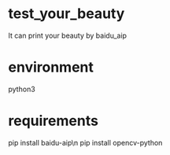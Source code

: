 # test_your_beauty
It can print your beauty by baidu_aip
# environment
python3
# requirements
pip install baidu-aip\n
pip install opencv-python
